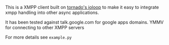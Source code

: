This is a XMPP client built on [tornado's ioloop](http://www.tornadoweb.org/documentation/ioloop.html) to make it easy to integrate
xmpp handling into other async applications.

It has been tested against talk.google.com for google apps domains. YMMV for connecting
to other XMPP servers

For more details see `example.py`
